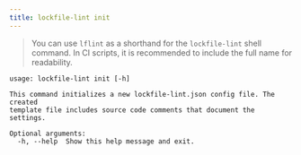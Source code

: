 ```yaml
---
title: lockfile-lint init
---
```


> You can use `lflint` as a shorthand for the `lockfile-lint` shell command. In CI scripts, it is recommended to include the full name for readability.

```
usage: lockfile-lint init [-h]

This command initializes a new lockfile-lint.json config file. The created
template file includes source code comments that document the settings.

Optional arguments:
  -h, --help  Show this help message and exit.
```
